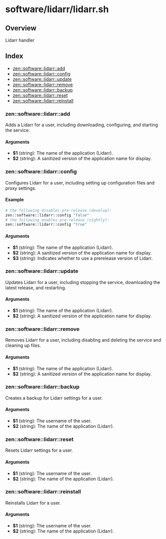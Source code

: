 # software/lidarr/lidarr.sh

## Overview

Lidarr handler

## Index

* [zen::software::lidarr::add](#zensoftwarelidarradd)
* [zen::software::lidarr::config](#zensoftwarelidarrconfig)
* [zen::software::lidarr::update](#zensoftwarelidarrupdate)
* [zen::software::lidarr::remove](#zensoftwarelidarrremove)
* [zen::software::lidarr::backup](#zensoftwarelidarrbackup)
* [zen::software::lidarr::reset](#zensoftwarelidarrreset)
* [zen::software::lidarr::reinstall](#zensoftwarelidarrreinstall)

### zen::software::lidarr::add

Adds a Lidarr for a user, including downloading, configuring, and starting the service.

#### Arguments

* **$1** (string): The name of the application (Lidarr).
* **$2** (string): A sanitized version of the application name for display.

### zen::software::lidarr::config

Configures Lidarr for a user, including setting up configuration files and proxy settings.

#### Example

```bash
# the following disables pre-release (develop):
zen::software::lidarr::config "false"
# the following enables pre-release (nightly):
zen::software::lidarr::config "true"
```

#### Arguments

* **$1** (string): The name of the application (Lidarr).
* **$2** (string): A sanitized version of the application name for display.
* **$3** (string): Indicates whether to use a prerelease version of Lidarr.

### zen::software::lidarr::update

Updates Lidarr for a user, including stopping the service, downloading the latest release, and restarting.

#### Arguments

* **$1** (string): The name of the application (Lidarr).
* **$2** (string): A sanitized version of the application name for display.

### zen::software::lidarr::remove

Removes Lidarr for a user, including disabling and deleting the service and cleaning up files.

#### Arguments

* **$1** (string): The name of the application (Lidarr).
* **$2** (string): A sanitized version of the application name for display.

### zen::software::lidarr::backup

Creates a backup for Lidarr settings for a user.

#### Arguments

* **$1** (string): The username of the user.
* **$2** (string): The name of the application (Lidarr).

### zen::software::lidarr::reset

Resets Lidarr settings for a user.

#### Arguments

* **$1** (string): The username of the user.
* **$2** (string): The name of the application (Lidarr).

### zen::software::lidarr::reinstall

Reinstalls Lidarr for a user.

#### Arguments

* **$1** (string): The username of the user.
* **$2** (string): The name of the application (Lidarr).

